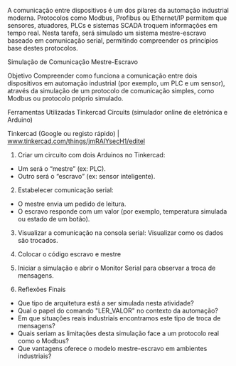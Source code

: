 
A comunicação entre dispositivos é um dos pilares da automação industrial moderna. 
Protocolos como Modbus, Profibus ou Ethernet/IP permitem que sensores, atuadores, PLCs e sistemas SCADA troquem informações em tempo real. 
Nesta tarefa, será simulado um sistema mestre-escravo baseado em comunicação serial, permitindo compreender os princípios base destes protocolos.

Simulação de Comunicação Mestre-Escravo

Objetivo
Compreender como funciona a comunicação entre dois dispositivos em automação industrial (por exemplo, um PLC e um sensor), através da simulação de um protocolo de comunicação simples, como Modbus ou protocolo próprio simulado.

Ferramentas Utilizadas
Tinkercad Circuits (simulador online de eletrónica e Arduino)

Tinkercad (Google ou registo rápido) | www.tinkercad.com/things/jmRAIYsecH1/editel

1) Criar um circuito com dois Arduinos no Tinkercad:
 - Um será o “mestre” (ex: PLC).
 - Outro será o “escravo” (ex: sensor inteligente).

2) Estabelecer comunicação serial:
 - O mestre envia um pedido de leitura.
 - O escravo responde com um valor (por exemplo, temperatura simulada ou estado de um botão).

3) Visualizar a comunicação na consola serial:
Visualizar como os dados são trocados.

4) Colocar o código escravo e mestre
   
6) Iniciar a simulação e abrir o Monitor Serial para observar a troca de mensagens.
   
8) Reflexões Finais
 - Que tipo de arquitetura está a ser simulada nesta atividade?
 - Qual o papel do comando "LER_VALOR" no contexto da automação?
 - Em que situações reais industriais encontramos este tipo de troca de mensagens?
 - Quais seriam as limitações desta simulação face a um protocolo real como o Modbus?
 - Que vantagens oferece o modelo mestre-escravo em ambientes industriais?
